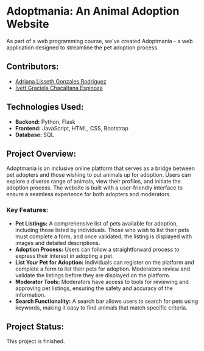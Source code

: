# Adoptmania: An Animal Adoption Website

As part of a web programming course, we've created Adoptmania - a web application designed to streamline the pet adoption process.

## Contributors:
- [Adriana Lisseth Gonzales Rodriguez](https://github.com/ahdrii)
- [Ivett Graciela Chacaltana Espinoza](https://github.com/Ivett263)

## Technologies Used:
- **Backend:** Python, Flask
- **Frontend:** JavaScript, HTML, CSS, Bootstrap
- **Database:** SQL

## Project Overview:
Adoptmania is an inclusive online platform that serves as a bridge between pet adopters and those wishing to put animals up for adoption. Users can explore a diverse range of animals, view their profiles, and initiate the adoption process. The website is built with a user-friendly interface to ensure a seamless experience for both adopters and moderators.

### Key Features:
- **Pet Listings:** A comprehensive list of pets available for adoption, including those listed by individuals. Those who wish to list their pets must complete a form, and once validated, the listing is displayed with images and detailed descriptions.
- **Adoption Process:** Users can follow a straightforward process to express their interest in adopting a pet.
- **List Your Pet for Adoption:** Individuals can register on the platform and complete a form to list their pets for adoption. Moderators review and validate the listings before they are displayed on the platform.
- **Moderator Tools:** Moderators have access to tools for reviewing and approving pet listings, ensuring the safety and accuracy of the information.
- **Search Functionality:** A search bar allows users to search for pets using keywords, making it easy to find animals that match specific criteria.

## Project Status:
This project is finished.


